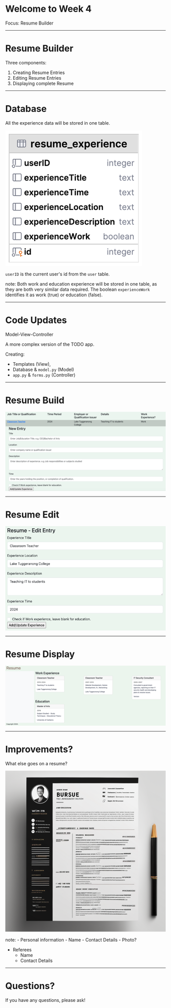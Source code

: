 # Welcome to Week 4

Focus: Resume Builder

---
# Resume Builder

Three components:
1. Creating Resume Entries
2. Editing Resume Entries
3. Displaying complete Resume

---

# Database

All the experience data will be stored in one table. 

![resumeERD](/WebDev/_shared/Projects/ANH/images/resumeERD.png)

`userID` is the current user's id from the `user` table.

note: Both work and education experience will be stored in one table, as they are both very similar data required.
The boolean `experienceWork` identifies it as work (true) or education (false).

---
# Code Updates

Model-View-Controller

A more complex version of the TODO app.

Creating:
- Templates (View),
- Database & `model.py` (Model)
- `app.py` & `forms.py` (Controller)

---
# Resume Build

![resumeBuildTemplateFormEntry](/WebDev/_shared/Projects/ANH/images/resumeBuildTemplateFormEntry.png)

---

# Resume Edit

![resumeEditPreview](/WebDev/_shared/Projects/ANH/images/resumeEditPreview.png)

---

# Resume Display

![resumeDisplayCardExample2](/WebDev/_shared/Projects/ANH/images/resumeDisplayCardExample2.png)

---
# Improvements?

What else goes on a resume?

![resumeExampleWikiCommons](/WebDev/_shared/Projects/ANH/images/resumeExampleGenerated.png)

note: - Personal information
	- Name
	- Contact Details
	- Photo?
- Referees
	- Name
	- Contact Details

---

# Questions?

If you have any questions, please ask!
